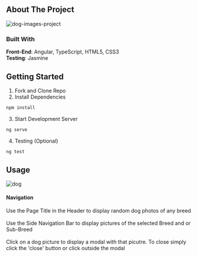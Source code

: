 ## About The Project

![dog-images-project](https://user-images.githubusercontent.com/99050358/187965178-2136f157-e322-4887-aed4-5e0c7eb5be54.png)

### Built With
**Front-End**: Angular, TypeScript, HTML5, CSS3
<br>
**Testing**: Jasmine

## Getting Started

1. Fork and Clone Repo
2. Install Dependencies
  ```sh
  npm install
  ```
3. Start Development Server
  ```sh 
  ng serve
  ```
4. Testing (Optional)
  ```sh
  ng test
  ```

## Usage

![dog](https://user-images.githubusercontent.com/99050358/187970008-fcd64eb2-b295-4aab-b6ea-9159361bed5b.gif)

#### Navigation

Use the Page Title in the Header to display random dog photos of any breed
<br>
<br>
Use the Side Navigation Bar to display pictures of the selected Breed and or Sub-Breed
<br>
<br>
Click on a dog picture to display a modal with that picutre. To close simply click the 'close' button or click outside the modal
